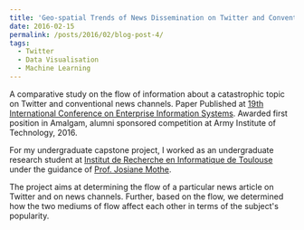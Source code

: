 ```yaml
---
title: 'Geo-spatial Trends of News Dissemination on Twitter and Conventional News Channels '
date: 2016-02-15
permalink: /posts/2016/02/blog-post-4/
tags:
  - Twitter
  - Data Visualisation
  - Machine Learning
---
```


A comparative study on the flow of information about a catastrophic topic on Twitter and conventional news channels. Paper Published at [19th International Conference on Enterprise Information Systems](https://iceis.scitevents.org/Home.aspx?y=2017#:~:text=The%20purpose%20of%20the%2019th,business%20applications%20of%20information%20systems.). Awarded first position in Amalgam, alumni sponsored competition at Army Institute of Technology, 2016.

For my undergraduate capstone project, I worked as an undergraduate research student at [Institut de Recherche en Informatique de Toulouse](https://www.irit.fr/en/home/) under the guidance of [Prof. Josiane Mothe](https://scholar.google.com/citations?hl=en&user=V-Nyr0wAAAAJ&view_op=list_works&sortby=pubdate).

The project aims at determining the flow of a particular news article on Twitter and on news channels. Further, based on the flow, we determined how the two mediums of flow affect each other in terms of the subject's popularity.

